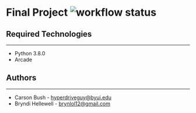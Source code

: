 # Final Project ![workflow status](https://github.com/hyperdriveguy/final-project/actions/workflows/pylint.yml/badge.svg)

## Required Technologies
---
* Python 3.8.0
* Arcade

## Authors
---
* Carson Bush - hyperdriveguy@byui.edu
* Bryndi Hellewell - brynlol12@gmail.com
